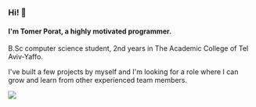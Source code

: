 ### Hi! 👋
#### I'm Tomer Porat, a highly motivated programmer.
B.Sc computer science student, 2nd years in The Academic College of Tel Aviv-Yaffo. 

I've built a few projects by myself and I'm looking for a role where I can grow and learn from other experienced team members.

<img align="center" src="https://github-readme-stats.vercel.app/api/top-langs/?username=<Tomer-Porat>&theme=<dark>" />
